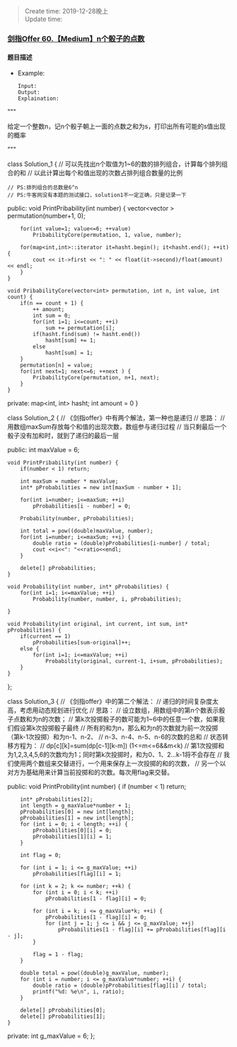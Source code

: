 > Create time: 2019-12-28晚上  
> Update time: 

### [剑指Offer 60.【Medium】n个骰子的点数](https://leetcode-cn.com/problems/nge-tou-zi-de-dian-shu-lcof/)
#### 题目描述

- Example:
    ```
    Input: 
    Output: 
    Explaination:
    ```  


"""

给定一个整数n，记n个骰子朝上一面的点数之和为s，打印出所有可能的s值出现的概率

"""

class Solution_1 {
    // 可以先找出n个取值为1~6的数的排列组合，计算每个排列组合的和
    // 以此计算出每个和值出现的次数占排列组合数量的比例

    // PS:排列组合的总数是6^n
    // PS:牛客网没有本题的测试接口，solution1不一定正确，只是记录一下


public:
    void PrintPribability(int number) {
        vector<vector<int> > permutation(number+1, 0);

        for(int value=1; value<=6; ++value)
            PribabilityCore(permutation, 1, value, number);
        
        for(map<int,int>::iterator it=hasht.begin(); it<hasht.end(); ++it) {
            cout << it->first << ": " << float(it->second)/float(amount) << endl;
        }
    }

    void PribabilityCore(vector<int> permutation, int n, int value, int count) {
        if(n == count + 1) {
            ++ amount;
            int sum = 0;
            for(int i=1; i<=count; ++i)
                sum += permutation[i];
            if(hasht.find(sum) != hasht.end())
                hasht[sum] += 1;
            else
                hasht[sum] = 1;
        }
        permutation[n] = value;
        for(int next=1; next<=6; ++next ) {
            PribabilityCore(permutation, n+1, next);
        }
    }
private:
    map<int, int> hasht;
    int amount = 0
}



class Solution_2 {
    // 《剑指offer》中有两个解法，第一种也是递归
    // 思路：
    // 用数组maxSum存放每个和值的出现次数，数组参与递归过程
    // 当只剩最后一个骰子没有加和时，就到了递归的最后一层

public:
    int maxValue = 6;

    void PrintPribability(int number) {
        if(number < 1) return;

        int maxSum = number * maxValue;
        int* pProbabilities = new int[maxSum - number + 1];

        for(int i=number; i<=maxSum; ++i)
            pProbabilities[i - number] = 0;

        Probability(number, pProbabilities);

        int total = pow((double)maxValue, number);
        for(int i=number; i<=maxSum; ++i) {
            double ratio = (double)pProbabilities[i-number] / total;
            cout <<i<<": "<<ratio<<endl;
        }

        delete[] pProbabilities;
    }

    void Probability(int number, int* pProbabilities) {
        for(int i=1; i<=maxValue; ++i)
            Probability(number, number, i, pProbabilities);
        
    }

    void Probability(int original, int current, int sum, int* pProbabilities) {
        if(current == 1)
            pProbabilities[sum-original]++;
        else {
            for(int i=1; i<=maxValue; ++i)
                Probability(original, current-1, i+sum, pProbabilities);
        }
    }
};



class Solution_3 {
    // 《剑指offer》中的第二个解法：
    // 递归的时间复杂度太高，考虑用动态规划进行优化
    // 思路：
    // 设立数组，用数组中的第n个数表示骰子点数和为n的次数；
    // 第k次投掷骰子的数可能为1~6中的任意一个数，如果我们假设第k次投掷骰子最终
    // 所有的和为n，那么和为n的次数就为前一次投掷（第k-1次投掷）和为n-1、n-2、
    // n-3、n-4、n-5、n-6的次数的总和
    // 状态转移方程为：
    // dp[c][k]=sum(dp[c-1][k-m])   (1<=m<=6&&m<k)
    // 第1次投掷和为1,2,3,4,5,6的次数均为1；同时第k次投掷时，和为0、1、2…k-1将不会存在
    // 我们使用两个数组来交替进行，一个用来保存上一次投掷的和的次数，
    // 另一个以对方为基础用来计算当前投掷和的次数。每次用flag来交替。

public:
    void PrintProbility(int number) {
        if (number < 1)
            return;

        int* pProbabilities[2];
        int length = g_maxValue*number + 1;
        pProbabilities[0] = new int[length];
        pProbabilities[1] = new int[length];
        for (int i = 0; i < length; ++i) {
            pProbabilities[0][i] = 0;
            pProbabilities[1][i] = 1;
        }

        int flag = 0;

        for (int i = 1; i <= g_maxValue; ++i)
            pProbabilities[flag][i] = 1;

        for (int k = 2; k <= number; ++k) {
            for (int i = 0; i < k; ++i)
                pProbabilities[1 - flag][i] = 0;

            for (int i = k; i <= g_maxValue*k; ++i) {
                pProbabilities[1 - flag][i] = 0;
                for (int j = 1; j <= i && j <= g_maxValue; ++j)
                    pProbabilities[1 - flag][i] += pProbabilities[flag][i - j];
            }

            flag = 1 - flag;
        }

        double total = pow((double)g_maxValue, number);
        for (int i = number; i <= g_maxValue*number; ++i) {
            double ratio = (double)pProbabilities[flag][i] / total;
            printf("%d: %e\n", i, ratio);
        }

        delete[] pProbabilities[0];
        delete[] pProbabilities[1];
    }

private:
    int g_maxValue = 6;
};